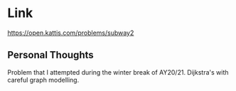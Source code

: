 # Link

https://open.kattis.com/problems/subway2

## Personal Thoughts

Problem that I attempted during the winter break of AY20/21. Dijkstra's with careful graph modelling.

